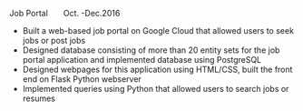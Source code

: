 Job Portal       Oct. -Dec.2016  
- Built a web-based job portal on Google Cloud that allowed users to seek jobs or post jobs  
- Designed database consisting of more than 20 entity sets for the job portal application and implemented database using PostgreSQL  
- Designed webpages for this application using HTML/CSS, built the front end on Flask Python webserver  
- Implemented queries using Python that allowed users to search jobs or resumes  
